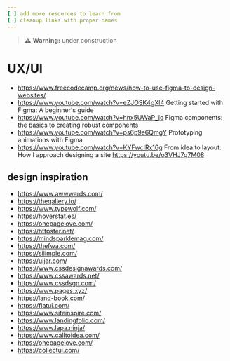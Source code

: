 ```yaml
---
[ ] add more resources to learn from
[ ] cleanup links with proper names
---
```


>:warning: **Warning:** under construction
# UX/UI
* https://www.freecodecamp.org/news/how-to-use-figma-to-design-websites/
* https://www.youtube.com/watch?v=eZJOSK4gXl4  Getting started with Figma: A beginner's guide
* https://www.youtube.com/watch?v=hnx5UWaP_jo Figma components: the basics to creating robust components
* https://www.youtube.com/watch?v=ps6p9e6QmgY Prototyping animations with Figma
* https://www.youtube.com/watch?v=KYFwcIRx16g From idea to layout: How I approach designing a site
https://youtu.be/o3VHJ7g7M08


## design inspiration
* https://www.awwwards.com/
* https://thegallery.io/
* https://www.typewolf.com/
* https://hoverstat.es/
* https://onepagelove.com/
* https://httpster.net/
* https://mindsparklemag.com/
* https://thefwa.com/
* https://siiimple.com/
* https://uijar.com/
* https://www.cssdesignawards.com/
* https://www.cssawards.net/
* https://www.cssdsgn.com/
* https://www.pages.xyz/
* https://land-book.com/
* https://flatui.com/
* https://www.siteinspire.com/
* https://www.landingfolio.com/
* https://www.lapa.ninja/
* https://www.calltoidea.com/
* https://onepagelove.com/
* https://collectui.com/
